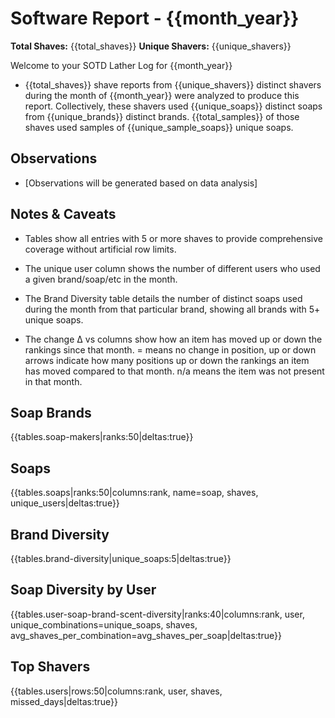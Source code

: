 # Software Report - {{month_year}}

**Total Shaves:** {{total_shaves}}
**Unique Shavers:** {{unique_shavers}}

Welcome to your SOTD Lather Log for {{month_year}}

* {{total_shaves}} shave reports from {{unique_shavers}} distinct shavers during the month of {{month_year}} were analyzed to produce this report. Collectively, these shavers used {{unique_soaps}} distinct soaps from {{unique_brands}} distinct brands. {{total_samples}} of those shaves used samples of {{unique_sample_soaps}} unique soaps.

## Observations

* [Observations will be generated based on data analysis]

## Notes & Caveats

* Tables show all entries with 5 or more shaves to provide comprehensive coverage without artificial row limits.

* The unique user column shows the number of different users who used a given brand/soap/etc in the month.

* The Brand Diversity table details the number of distinct soaps used during the month from that particular brand, showing all brands with 5+ unique soaps.

* The change Δ vs columns show how an item has moved up or down the rankings since that month. = means no change in position, up or down arrows indicate how many positions up or down the rankings an item has moved compared to that month. n/a means the item was not present in that month.

## Soap Brands

{{tables.soap-makers|ranks:50|deltas:true}}

## Soaps

{{tables.soaps|ranks:50|columns:rank, name=soap, shaves, unique_users|deltas:true}}

## Brand Diversity

{{tables.brand-diversity|unique_soaps:5|deltas:true}}

## Soap Diversity by User

{{tables.user-soap-brand-scent-diversity|ranks:40|columns:rank, user, unique_combinations=unique_soaps, shaves, avg_shaves_per_combination=avg_shaves_per_soap|deltas:true}}

## Top Shavers

{{tables.users|rows:50|columns:rank, user, shaves, missed_days|deltas:true}}
